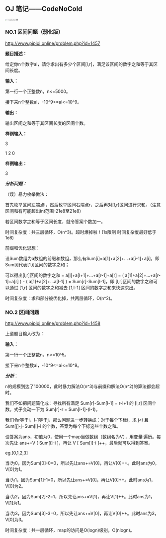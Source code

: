 ## OJ 笔记——CodeNoCold

##### <img src="C:\Users\EYE\Pictures\Camera Roll\1636341450026.jpg" alt="——CodeNoCold 啊喂" style="zoom:25%;" />

### NO.1 区间问题（弱化版）

http://www.pipioj.online/problem.php?id=1457

**题目描述：**

给定你n个数字ai，请你求出有多少个区间[l,r]，满足该区间的数字之和等于其区间长度。

**输入：**

第一行一个正整数n，n<=5000。

接下来n个整数ai，-10^9<=ai<=10^9。

**输出：**

输出区间之和等于其区间长度的区间个数。

**样例输入：**

3

1 2 0

**样例输出：**

3

***分析问题**：*

（误）暴力枚举做法：

首先枚举区间左端点l，然后枚举区间右端点r，之后再对[l,r]区间进行求和。（注意区间和有可能超出int范围-21e8至21e8）

若区间数字之和等于区间长度，就令答案个数加一。

时间复杂度：共三层循环，O(n^3)。超时爆掉啦！(1s限制 时间复杂度最好低于1e8)



前缀和优化思想：

设Sum数组为a数组的前缀和数组，那么有Sum[i]=a[1]+a[2]+…+a[i-1]+a[i]，即Sum[i]代表[1,i]区间的数字之和；

可以得出[l,r]区间的数字之和 = a[l]+a[l+1]+…+a[r-1]+a[r] = ( a[1]+a[2]+…+a[r-1]+a[r] ) - ( a[1]+a[2]+…a[l-1] ) = Sum[r]-Sum[l-1]，即 [l,r]区间的数字之和可以通过 [1,r] 区间的数字之和减去 [1,l-1] 区间的数字之和来快速求出。

时间复杂度：求和部分被优化掉，共两层循环，O(n^2)。



### NO.2 区间问题

http://www.pipioj.online/problem.php?id=1458

上道题目输入改为：

**输入：**

第一行一个正整数n，n<=10^5。

接下来n个整数ai，-10^9<=ai<=10^9。

***分析***：

n的规模到达了100000，此时暴力解法O(n^3)与前缀和解法O(n^2)的算法都会超时。

我们不如把问题简化成：寻找所有满足 Sum[r]-Sum[l-1] = r-l+1 的 [l,r] 区间个数。式子变动一下为 Sum[r]-r = Sum[l-1]-(l-1)。

我们令r等于i，l-1等于j，那么问题进一步转换成：对于每个下标i，求 j<i 且 Sum[j]-j=Sum[i]-i 的个数，答案为每个下标这些个数之和。



设答案为ans，初值为0，使用一个map当做数组（数组名为V），用变量i遍历。每次先让 ans+=V [ Sum[i]-i ]，再让 V [ Sum[i]-i ]++，最后就可以得到答案。

eg.[0,1,2,3] 

当i为0，因为Sum[0]-0=0，所以先让ans+=V[0]，再让V[0]++。此时ans为0，V[0]为1。 

当i为1，因为Sum[1]-1=0，所以先让ans+=V[0]，再让V[0]++。此时ans为1，V[0]为2。 

当i为2，因为Sum[2]-2=1，所以先让ans+=V[1]，再让V[1]++。此时ans为1，V[1]为1。 

当i为3，因为Sum[3]-3=0，所以先让ans+=V[0]，再让V[0]++。此时ans为3，V[0]为3。

时间复杂度：共一层循环，map的访问是O(logn)级别，O(nlogn)。

